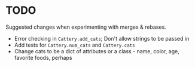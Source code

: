 # TODO

Suggested changes when experimenting with merges & rebases.


* Error checking in `Cattery.add_cats`; Don't allow strings to be passed in
* Add tests for `Cattery.num_cats` and `Cattery.cats`
* Change cats to be a dict of attributes or a class - name, color, age, favorite foods, perhaps